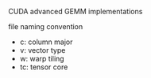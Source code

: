 CUDA advanced GEMM implementations

file naming convention
- c: column major
- v: vector type
- w: warp tiling
- tc: tensor core